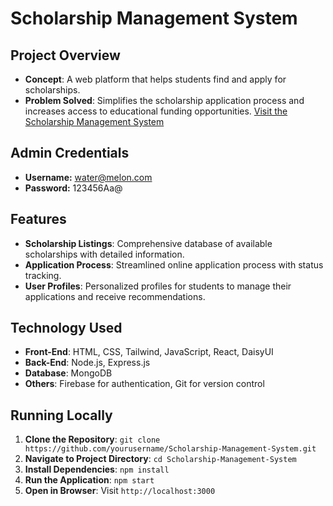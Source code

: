 # Scholarship Management System

## Project Overview

- **Concept**: A web platform that helps students find and apply for scholarships.
- **Problem Solved**: Simplifies the scholarship application process and increases access to educational funding opportunities.
  [Visit the Scholarship Management System](https://b9-a12-scholarship.web.app/)

## Admin Credentials

- **Username:** water@melon.com
- **Password:** 123456Aa@

## Features

- **Scholarship Listings**: Comprehensive database of available scholarships with detailed information.
- **Application Process**: Streamlined online application process with status tracking.
- **User Profiles**: Personalized profiles for students to manage their applications and receive recommendations.

## Technology Used

- **Front-End**: HTML, CSS, Tailwind, JavaScript, React, DaisyUI
- **Back-End**: Node.js, Express.js
- **Database**: MongoDB
- **Others**: Firebase for authentication, Git for version control

## Running Locally

1. **Clone the Repository**: `git clone https://github.com/yourusername/Scholarship-Management-System.git`
2. **Navigate to Project Directory**: `cd Scholarship-Management-System`
3. **Install Dependencies**: `npm install`
4. **Run the Application**: `npm start`
5. **Open in Browser**: Visit `http://localhost:3000`
